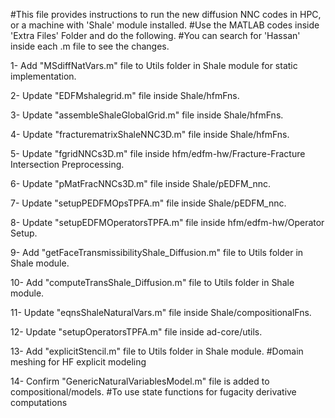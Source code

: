 #This file provides instructions to run the new diffusion NNC codes in HPC, or a machine with 'Shale' module installed.
#Use the MATLAB codes inside 'Extra Files' Folder and do the following. 
#You can search for 'Hassan' inside each .m file to see the changes.

1- Add "MSdiffNatVars.m" file to Utils folder in Shale module for static implementation.

2- Update "EDFMshalegrid.m" file inside Shale/hfmFns.

3- Update "assembleShaleGlobalGrid.m" file inside Shale/hfmFns.

4- Update "fracturematrixShaleNNC3D.m" file inside Shale/hfmFns.

5- Update "fgridNNCs3D.m" file inside hfm/edfm-hw/Fracture-Fracture Intersection Preprocessing.

6- Update "pMatFracNNCs3D.m" file inside Shale/pEDFM_nnc.

7- Update "setupPEDFMOpsTPFA.m" file inside Shale/pEDFM_nnc.

8- Update "setupEDFMOperatorsTPFA.m" file inside hfm/edfm-hw/Operator Setup.

9- Add "getFaceTransmissibilityShale_Diffusion.m" file to Utils folder in Shale module.

10- Add "computeTransShale_Diffusion.m" file to Utils folder in Shale module.

11- Update "eqnsShaleNaturalVars.m" file inside Shale/compositionalFns.

12- Update "setupOperatorsTPFA.m" file inside ad-core/utils.

13- Add "explicitStencil.m" file to Utils folder in Shale module. #Domain meshing for HF explicit modeling

14- Confirm "GenericNaturalVariablesModel.m" file is added to compositional/models. #To use state functions for fugacity derivative computations

